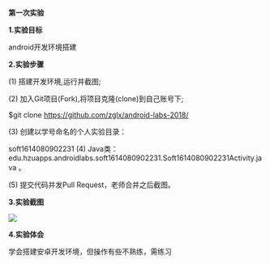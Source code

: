 **第一次实验**

**1.实验目标**

android开发环境搭建

**2.实验步骤**

(1) 搭建开发环境,运行并截图;

(2) 加入Git项目(Fork),将项目克隆(clone)到自己账号下;

  $git clone https://github.com/zglx/android-labs-2018/
  
 
(3) 创建以学号命名的个人实验目录：

 soft1614080902231
(4) Java类：edu.hzuapps.androidlabs.soft1614080902231.Soft1614080902231Activity.java 。

(5) 提交代码并发Pull Request，老师合并之后截图。

**3.实验截图**

![](https://github.com/zglx/android-labs-2018/blob/master/soft1614080902231/soft1614080902231.png)

**4.实验体会**

学会搭建安卓开发环境，但操作有些不熟练，需练习
